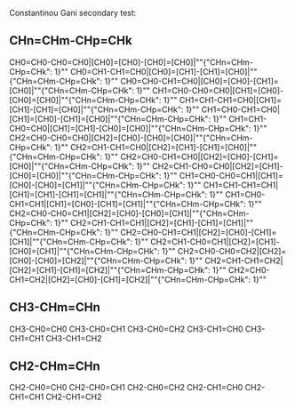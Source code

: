 Constantinou Gani secondary test:

CHn=CHm-CHp=CHk
---------------
CH0=CH0-CH0=CH0|[CH0]=[CH0]-[CH0]=[CH0]|""{"CHn=CHm-CHp=CHk": 1}""
CH0=CH1-CH1=CH0|[CH0]=[CH1]-[CH1]=[CH0]|""{"CHn=CHm-CHp=CHk": 1}""
CH0=CH0-CH1=CH0|[CH0]=[CH0]-[CH1]=[CH0]|""{"CHn=CHm-CHp=CHk": 1}""
CH1=CH0-CH0=CH0|[CH1]=[CH0]-[CH0]=[CH0]|""{"CHn=CHm-CHp=CHk": 1}""
CH1=CH1-CH1=CH0|[CH1]=[CH1]-[CH1]=[CH0]|""{"CHn=CHm-CHp=CHk": 1}""
CH1=CH0-CH1=CH0|[CH1]=[CH0]-[CH1]=[CH0]|""{"CHn=CHm-CHp=CHk": 1}""
CH1=CH1-CH0=CH0|[CH1]=[CH1]-[CH0]=[CH0]|""{"CHn=CHm-CHp=CHk": 1}""
CH2=CH0-CH0=CH0|[CH2]=[CH0]-[CH0]=[CH0]|""{"CHn=CHm-CHp=CHk": 1}""
CH2=CH1-CH1=CH0|[CH2]=[CH1]-[CH1]=[CH0]|""{"CHn=CHm-CHp=CHk": 1}""
CH2=CH0-CH1=CH0|[CH2]=[CH0]-[CH1]=[CH0]|""{"CHn=CHm-CHp=CHk": 1}""
CH2=CH1-CH0=CH0|[CH2]=[CH1]-[CH0]=[CH0]|""{"CHn=CHm-CHp=CHk": 1}""
CH1=CH0-CH0=CH1|[CH1]=[CH0]-[CH0]=[CH1]|""{"CHn=CHm-CHp=CHk": 1}""
CH1=CH1-CH1=CH1|[CH1]=[CH1]-[CH1]=[CH1]|""{"CHn=CHm-CHp=CHk": 1}""
CH1=CH0-CH1=CH1|[CH1]=[CH0]-[CH1]=[CH1]|""{"CHn=CHm-CHp=CHk": 1}""
CH2=CH0-CH0=CH1|[CH2]=[CH0]-[CH0]=[CH1]|""{"CHn=CHm-CHp=CHk": 1}""
CH2=CH1-CH1=CH1|[CH2]=[CH1]-[CH1]=[CH1]|""{"CHn=CHm-CHp=CHk": 1}""
CH2=CH0-CH1=CH1|[CH2]=[CH0]-[CH1]=[CH1]|""{"CHn=CHm-CHp=CHk": 1}""
CH2=CH1-CH0=CH1|[CH2]=[CH1]-[CH0]=[CH1]|""{"CHn=CHm-CHp=CHk": 1}""
CH2=CH0-CH0=CH2|[CH2]=[CH0]-[CH0]=[CH2]|""{"CHn=CHm-CHp=CHk": 1}""
CH2=CH1-CH1=CH2|[CH2]=[CH1]-[CH1]=[CH2]|""{"CHn=CHm-CHp=CHk": 1}""
CH2=CH0-CH1=CH2|[CH2]=[CH0]-[CH1]=[CH2]|""{"CHn=CHm-CHp=CHk": 1}""


CH3-CHm=CHn
-----------
CH3-CH0=CH0
CH3-CH0=CH1
CH3-CH0=CH2
CH3-CH1=CH0
CH3-CH1=CH1
CH3-CH1=CH2


CH2-CHm=CHn
-----------
CH2-CH0=CH0
CH2-CH0=CH1
CH2-CH0=CH2
CH2-CH1=CH0
CH2-CH1=CH1
CH2-CH1=CH2